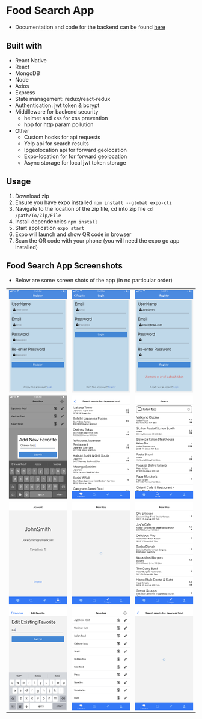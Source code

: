 # Food Search App

-   Documentation and code for the backend can be found [here](https://github.com/SinghGunkar/food-app-API)

## Built with

-   React Native
-   React
-   MongoDB
-   Node
-   Axios
-   Express
-   State management: redux/react-redux
-   Authentication: jwt token & bcrypt
-   Middlleware for backend security
    -   helmet and xss for xss prevention
    -   hpp for http param pollution
-   Other
    -   Custom hooks for api requests
    -   Yelp api for search results
    -   Ipgeolocation api for forward geolocation
    -   Expo-location for for forward geolocation
    -   Async storage for local jwt token storage

## Usage

1.  Download zip
2.  Ensure you have expo installed `npm install --global expo-cli `
3.  Navigate to the location of the zip file, cd into zip file `cd /path/To/Zip/File`
4.  Install dependencies `npm install`
5.  Start application `expo start`
6.  Expo will launch and show QR code in browser
7.  Scan the QR code with your phone (you will need the expo go app installed)

## Food Search App Screenshots

-   Below are some screen shots of the app (in no particular order)

<table>
  <tr>
    <td><img src="./images/1-register-screen.PNG" ></td>
    <td><img src="./images/2-login-screen.PNG" ></td>
    <td><img src="/images/12-registration-error.PNG"></td>
  </tr>
  <tr>
    <td><img src="./images/3-add-fav.PNG" ></td>
    <td><img src="./images/5-search-results-japanese-food.PNG" ></td>
    <td><img src="/images/6-italian-food-search.PNG" ></td>
  </tr>
  <tr>
    <td><img src="./images/7-logout-account-screen.PNG" ></td>
    <td><img src="./images/8-near-you.PNG" ></td>
    <td><img src="/images/9-search-results-near you.PNG"></td>
  </tr>
  <tr>
    <td><img src="./images/10-edit-fav.PNG" ></td>
    <td><img src="./images/11-list-of-favorites.PNG" ></td>
    <td><img src="./images/4-search-for-japanese-food-loading.PNG" ></td>
  </tr>
 </table>
